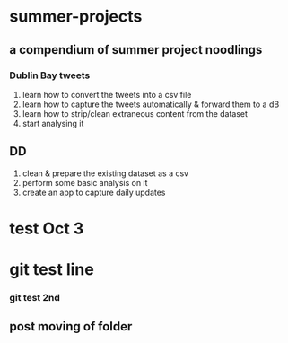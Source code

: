 # summer-projects
## a compendium of summer project noodlings

### Dublin Bay tweets
1. learn how to convert the tweets into a csv file
2. learn how to capture the tweets automatically & forward them to a dB
3. learn how to strip/clean extraneous content from the dataset
4. start analysing it

## DD 
1. clean & prepare the existing dataset as a csv
2. perform some basic analysis on it
3. create an app to capture daily updates

# test Oct 3
# git test line

### git test 2nd
## post moving of folder
